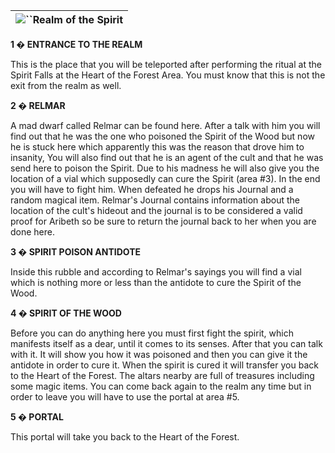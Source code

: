 | ![](https://www.gamebanshee.com/neverwinternights/nwnwalkthrough/maps/nwnwood_realmofthespirit.jpg)``Realm of the Spirit |
| :---------------------------------------------------------------------------------------------------------------------------: |

**1 � ENTRANCE TO THE REALM**

This is the place that you will be teleported after performing the ritual at the Spirit Falls at the Heart of the Forest Area. You must know that this is not the exit from the realm as well.

**2 � RELMAR**

A mad dwarf called Relmar can be found here. After a talk with him you will find out that he was the one who poisoned the Spirit of the Wood but now he is stuck here which apparently this was the reason that drove him to insanity, You will also find out that he is an agent of the cult and that he was send here to poison the Spirit. Due to his madness he will also give you the location of a vial which supposedly can cure the Spirit (area #3). In the end you will have to fight him. When defeated he drops his Journal and a random magical item. Relmar's Journal contains information about the location of the cult's hideout and the journal is to be considered a valid proof for Aribeth so be sure to return the journal back to her when you are done here.

**3 � SPIRIT POISON ANTIDOTE**

Inside this rubble and according to Relmar's sayings you will find a vial which is nothing more or less than the antidote to cure the Spirit of the Wood.

**4 � SPIRIT OF THE WOOD**

Before you can do anything here you must first fight the spirit, which manifests itself as a dear, until it comes to its senses. After that you can talk with it. It will show you how it was poisoned and then you can give it the antidote in order to cure it. When the spirit is cured it will transfer you back to the Heart of the Forest. The altars nearby are full of treasures including some magic items. You can come back again to the realm any time but in order to leave you will have to use the portal at area #5.

**5 � PORTAL**

This portal will take you back to the Heart of the Forest.
